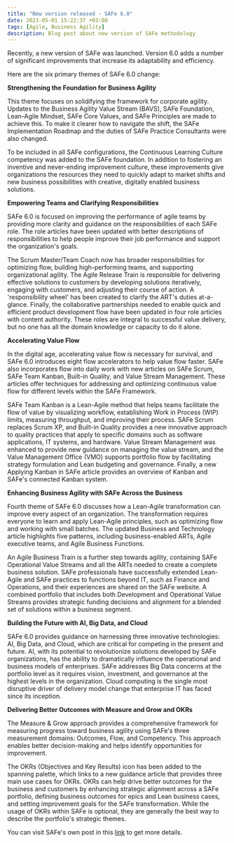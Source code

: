 ```yaml
---
title: "New version released - SAFe 6.0"
date: 2023-05-01 15:22:37 +03:00
tags: [Agile, Business Agility]
description: Blog post about new version of SAFe methodology
---
```


Recently, a new version of SAFe was launched. Version 6.0 adds a number of significant improvements that increase its adaptability and efficiency.

Here are the six primary themes of SAFe 6.0 change:

**Strengthening the Foundation for Business Agility**
  
This theme focuses on solidifying the framework for corporate agility. Updates to the Business Agility Value Stream (BAVS), SAFe Foundation, Lean-Agile Mindset, SAFe Core Values, and SAFe Principles are made to achieve this. To make it clearer how to navigate the shift, the SAFe Implementation Roadmap and the duties of SAFe Practice Consultants were also changed.

To be included in all SAFe configurations, the Continuous Learning Culture competency was added to the SAFe foundation. In addition to fostering an inventive and never-ending improvement culture, these improvements give organizations the resources they need to quickly adapt to market shifts and new business possibilities with creative, digitally enabled business solutions.

**Empowering Teams and Clarifying Responsibilities**

SAFe 6.0 is focused on improving the performance of agile teams by providing more clarity and guidance on the responsibilities of each SAFe role. The role articles have been updated with better descriptions of responsibilities to help people improve their job performance and support the organization's goals.

The Scrum Master/Team Coach now has broader responsibilities for optimizing flow, building high-performing teams, and supporting organizational agility. The Agile Release Train is responsible for delivering effective solutions to customers by developing solutions iteratively, engaging with customers, and adjusting their course of action. A 'responsibility wheel' has been created to clarify the ART's duties at-a-glance. Finally, the collaborative partnerships needed to enable quick and efficient product development flow have been updated in four role articles with content authority. These roles are integral to successful value delivery, but no one has all the domain knowledge or capacity to do it alone.

**Accelerating Value Flow**
 
In the digital age, accelerating value flow is necessary for survival, and SAFe 6.0 introduces eight flow accelerators to help value flow faster. SAFe also incorporates flow into daily work with new articles on SAFe Scrum, SAFe Team Kanban, Built-in Quality, and Value Stream Management. These articles offer techniques for addressing and optimizing continuous value flow for different levels within the SAFe Framework.

SAFe Team Kanban is a Lean-Agile method that helps teams facilitate the flow of value by visualizing workflow, establishing Work in Process (WIP) limits, measuring throughput, and improving their process. SAFe Scrum replaces Scrum XP, and Built-in Quality provides a new innovative approach to quality practices that apply to specific domains such as software applications, IT systems, and hardware. Value Stream Management was enhanced to provide new guidance on managing the value stream, and the Value Management Office (VMO) supports portfolio flow by facilitating strategy formulation and Lean budgeting and governance. Finally, a new Applying Kanban in SAFe article provides an overview of Kanban and SAFe's connected Kanban system.

**Enhancing Business Agility with SAFe Across the Business**

Fourth theme of SAFe 6.0 discusses how a Lean-Agile transformation can improve every aspect of an organization. The transformation requires everyone to learn and apply Lean-Agile principles, such as optimizing flow and working with small batches. The updated Business and Technology article highlights five patterns, including business-enabled ARTs, Agile executive teams, and Agile Business Functions.

An Agile Business Train is a further step towards agility, containing SAFe Operational Value Streams and all the ARTs needed to create a complete business solution. SAFe professionals have successfully extended Lean-Agile and SAFe practices to functions beyond IT, such as Finance and Operations, and their experiences are shared on the SAFe website. A combined portfolio that includes both Development and Operational Value Streams provides strategic funding decisions and alignment for a blended set of solutions within a business segment.

**Building the Future with AI, Big Data, and Cloud**

SAFe 6.0 provides guidance on harnessing three innovative technologies: AI, Big Data, and Cloud, which are critical for competing in the present and future. AI, with its potential to revolutionize solutions developed by SAFe organizations, has the ability to dramatically influence the operational and business models of enterprises. SAFe addresses Big Data concerns at the portfolio level as it requires vision, investment, and governance at the highest levels in the organization. Cloud computing is the single most disruptive driver of delivery model change that enterprise IT has faced since its inception.

**Delivering Better Outcomes with Measure and Grow and OKRs**

The Measure & Grow approach provides a comprehensive framework for measuring progress toward business agility using SAFe's three measurement domains: Outcomes, Flow, and Competency. This approach enables better decision-making and helps identify opportunities for improvement.

The OKRs (Objectives and Key Results) icon has been added to the spanning palette, which links to a new guidance article that provides three main use cases for OKRs. OKRs can help drive better outcomes for the business and customers by enhancing strategic alignment across a SAFe portfolio, defining business outcomes for epics and Lean business cases, and setting improvement goals for the SAFe transformation. While the usage of OKRs within SAFe is optional, they are generally the best way to describe the portfolio's strategic themes.

You can visit SAFe's own post in this [link](https://scaledagileframework.com/whats-new-in-safe-6-0/) to get more details.
